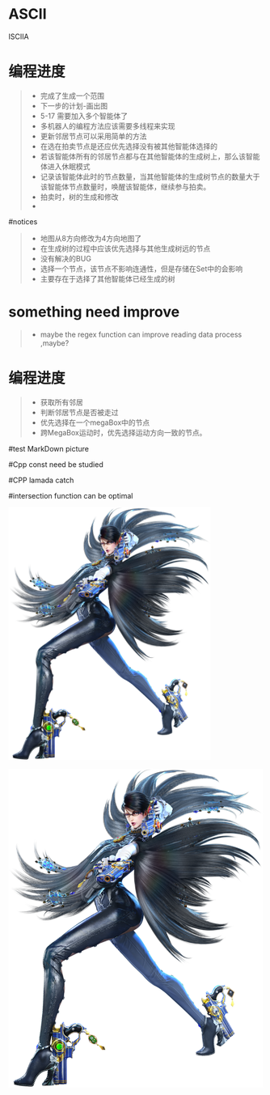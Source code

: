 # ASCII
ISCIIA

# 编程进度

> - 完成了生成一个范围
> - 下一步的计划-画出图
> - 5-17 需要加入多个智能体了
> - 多机器人的编程方法应该需要多线程来实现
> - 更新邻居节点可以采用简单的方法
> - 在选在拍卖节点是还应优先选择没有被其他智能体选择的
> - 若该智能体所有的邻居节点都与在其他智能体的生成树上，那么该智能体进入休眠模式
> - 记录该智能体此时的节点数量，当其他智能体的生成树节点的数量大于该智能体节点数量时，唤醒该智能体，继续参与拍卖。
> - 拍卖时，树的生成和修改
> - 

#notices
>- 地图从8方向修改为4方向地图了
>- 在生成树的过程中应该优先选择与其他生成树远的节点
>- 没有解决的BUG
>- 选择一个节点，该节点不影响连通性，但是存储在Set中的会影响
>- 主要存在于选择了其他智能体已经生成的树



# something need improve
> - maybe the regex function can improve reading data process ,maybe?


# 编程进度

> - 获取所有邻居
> - 判断邻居节点是否被走过
> - 优先选择在一个megaBox中的节点
> - 跨MegaBox运动时，优先选择运动方向一致的节点。







#test MarkDown picture

#Cpp const need be studied

#CPP lamada catch

#intersection function can be optimal

<img src="https://raw.githubusercontent.com/Tesla2fox/ASCII/master/png/Bayonetta.png" width="400">


![Image text](https://raw.githubusercontent.com/Tesla2fox/ASCII/master/png/Bayonetta.png)

